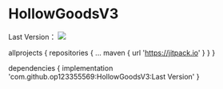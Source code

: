 # HollowGoodsV3
Last Version：
[![](https://jitpack.io/v/op123355569/HollowGoodsV3.svg)](https://jitpack.io/#op123355569/HollowGoodsV3)

allprojects {
		repositories {
			...
			maven { url 'https://jitpack.io' }
		}
}
  
dependencies {
	  implementation 'com.github.op123355569:HollowGoodsV3:Last Version'
} 
